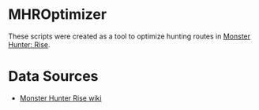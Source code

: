 # MHROptimizer

These scripts were created as a tool to optimize hunting routes in [Monster Hunter: Rise](https://www.monsterhunter.com/rise/).


# Data Sources

* [Monster Hunter Rise wiki](https://monsterhunterrise.wiki.fextralife.com/Locations)